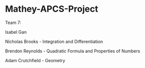 # Mathey-APCS-Project

Team 7:

Isabel Gan

Nicholas Brooks - Integration and Differentiation

Brendon Reynolds - Quadratic Formula and Properties of Numbers

Adam Crutchfield - Geometry



